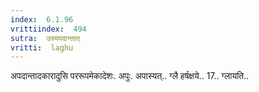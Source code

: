 ```yaml
---
index:  6.1.96
vrittiindex:  494
sutra:  उस्यपदान्तात्
vritti:  laghu 
---
```


अपदान्तादकारादुसि पररूपमेकादेशः. अपुः. अपास्यत्.. ग्लै हर्षक्षये.. 17.. ग्लायति..

